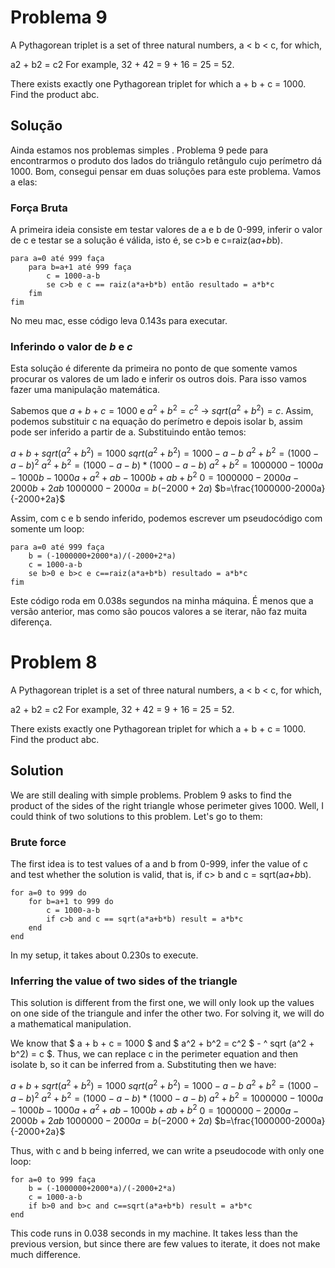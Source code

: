 # Problema 9
A Pythagorean triplet is a set of three natural numbers, a < b < c, for which,

a2 + b2 = c2
For example, 32 + 42 = 9 + 16 = 25 = 52.

There exists exactly one Pythagorean triplet for which a + b + c = 1000.
Find the product abc.

## Solução
Ainda estamos nos problemas simples . Problema 9 pede para encontrarmos o produto dos lados do triângulo retângulo cujo perímetro dá 1000. Bom, consegui pensar em duas soluções para este problema. Vamos a elas:

### Força Bruta
A primeira ideia consiste em testar valores de a e b de 0-999, inferir o valor de c e testar se a solução é válida, isto é, se c>b e c=raiz(a*a+b*b).

```
para a=0 até 999 faça
    para b=a+1 até 999 faça
        c = 1000-a-b
        se c>b e c == raiz(a*a+b*b) então resultado = a*b*c
    fim
fim
```

No meu mac, esse código leva 0.143s para executar.

### Inferindo o valor de *b* e *c*
Esta solução é diferente da primeira no ponto de que somente vamos procurar os valores de um lado e inferir os outros dois. Para isso vamos fazer uma manipulação matemática.

Sabemos que $a+b+c=1000$ e $a^2+b^2=c^2$ -> $sqrt(a^2+b^2) = c$. Assim, podemos substituir c na equação do perímetro e depois isolar b, assim pode ser inferido a partir de a. Substituindo então temos:

$a+b+sqrt(a^2+b^2) =1000$
$sqrt(a^2+b^2) =1000-a-b$
$a^2+b^2 =(1000-a-b)^2$
$a^2+b^2 =(1000-a-b)*(1000-a-b)$
$a^2+b^2 =1000000-1000a-1000b-1000a+a^2+ab-1000b+ab+b^2$
$0 =1000000-2000a-2000b+2ab$
$1000000-2000a =b(-2000+2a)$
$b=\frac{1000000-2000a}{-2000+2a}$

Assim, com c e b sendo inferido, podemos escrever um pseudocódigo com somente um loop:

```
para a=0 até 999 faça
    b = (-1000000+2000*a)/(-2000+2*a)
    c = 1000-a-b
    se b>0 e b>c e c==raiz(a*a+b*b) resultado = a*b*c
fim
```

Este código roda em 0.038s segundos na minha máquina. É menos que a versão anterior, mas como são poucos valores a se iterar, não faz muita diferença.


# Problem 8
A Pythagorean triplet is a set of three natural numbers, a < b < c, for which,

a2 + b2 = c2
For example, 32 + 42 = 9 + 16 = 25 = 52.

There exists exactly one Pythagorean triplet for which a + b + c = 1000.
Find the product abc.

## Solution
We are still dealing with simple problems. Problem 9 asks to find the product of the sides of the right triangle whose perimeter gives 1000. Well, I could think of two solutions to this problem. Let's go to them:

### Brute force
The first idea is to test values of a and b from 0-999, infer the value of c and test whether the solution is valid, that is, if c> b and c = sqrt(a*a+b*b).

```
for a=0 to 999 do
    for b=a+1 to 999 do
        c = 1000-a-b
        if c>b and c == sqrt(a*a+b*b) result = a*b*c
    end
end
```

In my setup, it takes about 0.230s to execute.

### Inferring the value of two sides of the triangle
This solution is different from the first one, we will only look up the values on one side of the triangule and infer the other two. For solving it, we will do a mathematical manipulation.

We know that $ a + b + c = 1000 $ and $ a^2 + b^2 = c^2 $ - ^ sqrt (a^2 + b^2) = c $. Thus, we can replace c in the perimeter equation and then isolate b, so it can be inferred from a. Substituting then we have:

$a+b+sqrt(a^2+b^2) =1000$
$sqrt(a^2+b^2) =1000-a-b$
$a^2+b^2 =(1000-a-b)^2$
$a^2+b^2 =(1000-a-b)*(1000-a-b)$
$a^2+b^2 =1000000-1000a-1000b-1000a+a^2+ab-1000b+ab+b^2$
$0 =1000000-2000a-2000b+2ab$
$1000000-2000a =b(-2000+2a)$
$b=\frac{1000000-2000a}{-2000+2a}$

Thus, with c and b being inferred, we can write a pseudocode with only one loop:

```
for a=0 to 999 faça
    b = (-1000000+2000*a)/(-2000+2*a)
    c = 1000-a-b
    if b>0 and b>c and c==sqrt(a*a+b*b) result = a*b*c
end
```

This code runs in 0.038 seconds in my machine. It takes less than the previous version, but since there are few values to iterate, it does not make much difference.
